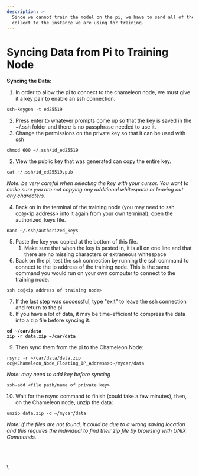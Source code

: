 ```yaml
---
description: >-
  Since we cannot train the model on the pi, we have to send all of the data we
  collect to the instance we are using for training.
---
```


# Syncing Data from Pi to Training Node

**Syncing the Data:**

1. In order to allow the pi to connect to the chameleon node, we must give it a key pair to enable an ssh connection.

```
ssh-keygen -t ed25519
```

2. Press enter to whatever prompts come up so that the key is saved in the \~/.ssh folder and there is no passphrase needed to use it.
3. Change the permissions on the private key so that it can be used with ssh

```
chmod 600 ~/.ssh/id_ed25519
```

2. View the public key that was generated can copy the entire key.

```
cat ~/.ssh/id_ed25519.pub
```

_Note: be very careful when selecting the key with your cursor. You want to make sure you are not copying any additional whitespace or leaving out any characters._

4. Back on in the terminal of the training node (you may need to ssh cc@\<ip address> into it again from your own terminal), open the authorized\_keys file.

```
nano ~/.ssh/authorized_keys
```

5. Paste the key you copied at the bottom of this file.
   1. Make sure that when the key is pasted in, it is all on one line and that there are no missing characters or extraneous whitespace
6. Back on the pi, test the ssh connection by running the ssh command to connect to the ip address of the training node. This is the same command you would run on your own computer to connect to the training node.

```
ssh cc@<ip address of training node>
```

7. If the last step was successful, type "exit" to leave the ssh connection and return to the pi.
8. If you have a lot of data, it may be time-efficient to compress the data into a zip file before syncing it.

<pre><code><strong>cd ~/car/data
</strong><strong>zip -r data.zip ~/car/data
</strong></code></pre>

9. Then sync them from the pi to the Chameleon Node:

```
rsync -r ~/car/data/data.zip cc@<Chameleon_Node_Floating_IP_Address>:~/mycar/data
```

_Note: may need to add key before syncing_

```
ssh-add <file path/name of private key>
```

10. Wait for the rsync command to finish (could take a few minutes), then, on the Chameleon node, unzip the data:

```
unzip data.zip -d ~/mycar/data
```

_Note: if the files are not found, it could be due to a wrong saving location and this requires the individual to find their zip file by browsing with UNIX Commands._

\
\
\
\
